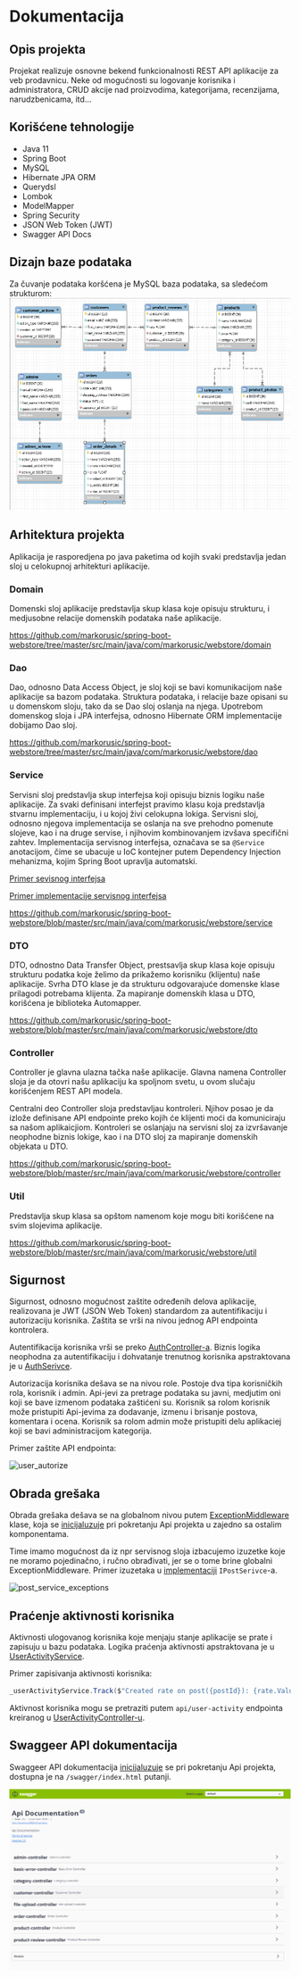 # Dokumentacija

## Opis projekta

Projekat realizuje osnovne bekend funkcionalnosti REST API aplikacije za veb prodavnicu. Neke od mogućnosti su logovanje korisnika i administratora, CRUD akcije nad proizvodima, kategorijama, recenzijama, narudzbenicama, itd...

## Korišćene tehnologije

- Java 11
- Spring Boot
- MySQL
- Hibernate JPA ORM
- Querydsl
- Lombok
- ModelMapper
- Spring Security
- JSON Web Token (JWT)
- Swagger API Docs

## Dizajn baze podataka

Za čuvanje podataka koršćena je MySQL baza podataka, sa sledećom strukturom:
![db_schema](assets/db_schema.png)

## Arhitektura projekta

Aplikacija je rasporedjena po java paketima od kojih svaki predstavlja jedan sloj u celokupnoj arhitekturi aplikacije.

### Domain

Domenski sloj aplikacije predstavlja skup klasa koje opisuju strukturu, i medjusobne relacije domenskih podataka naše aplikacije.

https://github.com/markorusic/spring-boot-webstore/tree/master/src/main/java/com/markorusic/webstore/domain

### Dao

Dao, odnosno Data Access Object, je sloj koji se bavi komunikacijom naše aplikacije sa bazom podataka. Struktura podataka, i relacije baze opisani su u domenskom sloju, tako da se Dao sloj oslanja na njega. Upotrebom domenskog sloja i JPA interfejsa, odnosno Hibernate ORM implementacije dobijamo Dao sloj.

https://github.com/markorusic/spring-boot-webstore/tree/master/src/main/java/com/markorusic/webstore/dao

### Service

Servisni sloj predstavlja skup interfejsa koji opisuju biznis logiku naše aplikacije. Za svaki definisani interfejst pravimo klasu koja predstavlja stvarnu implementaciju, i u kojoj živi celokupna lokiga. Servisni sloj, odnosno njegova implementacija se oslanja na sve prehodno pomenute slojeve, kao i na druge servise, i njihovim kombinovanjem izvšava specifični zahtev. Implementacija servisnog interfejsa, označava se sa ``@Service`` anotacijom, čime se ubacuje u IoC kontejner putem Dependency Injection mehanizma, kojim Spring Boot upravlja automatski.

[Primer sevisnog interfejsa](https://github.com/markorusic/spring-boot-webstore/blob/master/src/main/java/com/markorusic/webstore/service/ProductService.java)

[Primer implementacije servisnog interfejsa](https://github.com/markorusic/spring-boot-webstore/blob/master/src/main/java/com/markorusic/webstore/service/impl/ProductServiceImpl.java)

https://github.com/markorusic/spring-boot-webstore/blob/master/src/main/java/com/markorusic/webstore/service

### DTO

DTO, odnostno Data Transfer Object, prestsavlja skup klasa koje opisuju strukturu podatka koje želimo da prikažemo korisniku (klijentu) naše aplikacije. Svrha DTO klase je da strukturu odgovarajuće domenske klase prilagodi potrebama klijenta. Za mapiranje domenskih klasa u DTO, korišćena je biblioteka Automapper.

https://github.com/markorusic/spring-boot-webstore/blob/master/src/main/java/com/markorusic/webstore/dto

### Controller

Controller je glavna ulazna tačka naše aplikacije. Glavna namena Controller sloja je da otovri našu aplikaciju ka spoljnom svetu, u ovom slučaju korišćenjem REST API modela.

Centralni deo Controller sloja predstavljau kontroleri. Njihov posao je da izlože definisane API endpointe preko kojih će klijenti moći da komuniciraju sa našom aplikaicjiom. Kontroleri se oslanjaju na servisni sloj za izvršavanje neophodne biznis lokige, kao i na DTO sloj za mapiranje domenskih objekata u DTO.

https://github.com/markorusic/spring-boot-webstore/blob/master/src/main/java/com/markorusic/webstore/controller

### Util

Predstavlja skup klasa sa opštom namenom koje mogu biti korišćene na svim slojevima aplikacije.

https://github.com/markorusic/spring-boot-webstore/blob/master/src/main/java/com/markorusic/webstore/util

## Sigurnost

Sigurnost, odnosno mogućnost zaštite određenih delova aplikacije, realizovana je JWT (JSON Web Token) standardom za autentifikaciju i autorizaciju korisnika. Zaštita se vrši na nivou jednog API endpointa kontrolera.

Autentifikacija korisnika vrši se preko [AuthController-a](https://github.com/markorusic/netcore-blog-app/blob/master/src/Api/Controllers/AuthController.cs). Biznis logika neophodna za autentifikaciju i dohvatanje trenutnog korisnika apstraktovana je u [AuthSerivce](https://github.com/markorusic/netcore-blog-app/blob/master/src/Service/Impl/AuthServiceImpl.cs).

Autorizacija korisnika dešava se na nivou role. Postoje dva tipa korisničkih rola, korisnik i admin. Api-jevi za pretrage podataka su javni, medjutim oni koji se bave izmenom podataka zaštićeni su. Korisnik sa rolom korisnik može pristupiti Api-jevima za dodavanje, izmenu i brisanje postova, komentara i ocena. Korisnik sa rolom admin može pristupiti delu aplikaciej koji se bavi administracijom kategorija.

Primer zaštite API endpointa:

![user_autorize](images/user_autorize.png)

## Obrada grešaka

Obrada grešaka dešava se na globalnom nivou putem [ExceptionMiddleware](https://github.com/markorusic/netcore-blog-app/blob/master/src/Api/Middlewares/ExceptionMiddleware.cs) klase, koja se [inicijaluzuje](https://github.com/markorusic/netcore-blog-app/blob/master/src/Api/Startup.cs#L87) pri pokretanju Api projekta u zajedno sa ostalim komponentama.

Time imamo mogućnost da iz npr servisnog sloja izbacujemo izuzetke koje ne moramo pojedinačno, i ručno obrađivati, jer se o tome brine globalni ExceptionMiddleware. Primer izuzetaka u [implementaciji](https://github.com/markorusic/netcore-blog-app/blob/master/src/Service/Impl/PostServiceImpl.cs) `IPostSerivce`-a.

![post_service_exceptions](images/post_service_exceptions.png)

## Praćenje aktivnosti korisnika

Aktivnosti ulogovanog korisnika koje menjaju stanje aplikacije se prate i zapisuju u bazu podataka. Logika praćenja aktivnosti apstraktovana je u [UserActivityService](https://github.com/markorusic/netcore-blog-app/blob/master/src/Service/Impl/UserActivityImpl.cs).

Primer zapisivanja aktivnosti korisnika:

```cs
_userActivityService.Track($"Created rate on post({postId}): {rate.Value}");
```

Aktivnost korisnika mogu se pretraziti putem `api/user-activity` endpointa kreiranog u [UserActivityController-u](https://github.com/markorusic/netcore-blog-app/blob/master/src/Api/Controllers/UserActivityController.cs).

## Swaggeer API dokumentacija

Swaggeer API dokumentacija [inicijaluzuje](https://github.com/markorusic/netcore-blog-app/blob/master/src/Api/Startup.cs#L100) se pri pokretanju Api projekta, dostupna je na `/swagger/index.html` putanji.

![swagger-api-docs](assets/swagger-api-docs.png)
